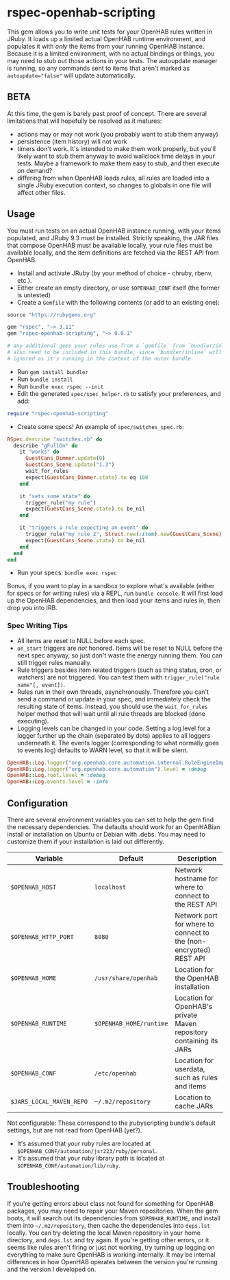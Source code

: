# rspec-openhab-scripting

This gem allows you to write unit tests for your OpenHAB rules written in
JRuby. It loads up a limited actual OpenHAB runtime environment, and populates
it with _only_ the items from your running OpenHAB instance. Because it is
a limited environment, with no actual bindings or things, you may need to stub
out those actions in your tests. The autoupdate manager is running, so any
commands sent to items that aren't marked as `autoupdate="false"` will update
automatically.

## BETA

At this time, the gem is barely past proof of concept. There are several
limitations that will hopefully be resolved as it matures:
 * actions may or may not work (you probably want to stub them anyway)
 * persistence (item history) will not work
 * timers don't work. It's intended to make them work properly, but you'll
   likely want to stub them anyway to avoid wallclock time delays in your
   tests. Maybe a framework to make them easy to stub, and then execute
   on demand?
 * differing from when OpenHAB loads rules, all rules are loaded into a single
   JRuby execution context, so changes to globals in one file will affect other
   files.

## Usage

You must run tests on an actual OpenHAB instance running, with your items
populated, and JRuby 9.3 must be installed. Strictly speaking, the JAR files
that compose OpenHAB must be available locally, your rule files must be
available locally, and the item definitions are fetched via the REST API from
OpenHAB.

 * Install and activate JRuby (by your method of choice - chruby, rbenv, etc.).
 * Either create an empty directory, or use `$OPENHAB_CONF` itself (the former
   is untested)
 * Create a `Gemfile` with the following contents (or add to an existing one):
```ruby
source "https://rubygems.org"

gem "rspec", "~> 3.11"
gem "rspec-openhab-scripting", "~> 0.0.1"

# any additional gems your rules use from a `gemfile` from `bundler/inline`
# also need to be included in this bundle, since `bundler/inline` will be
# ignored as it's running in the context of the outer bundle.
```
 * Run `gem install bundler`
 * Run `bundle install`
 * Run `bundle exec rspec --init`
 * Edit the generated `spec/spec_helper.rb` to satisfy your preferences, and
 add:
```ruby
require "rspec-openhab-scripting"
```
 * Create some specs! An example of `spec/switches_spec.rb`:
```ruby
RSpec.describe "switches.rb" do
  describe "gFullOn" do
    it "works" do
      GuestCans_Dimmer.update(0)
      GuestCans_Scene.update("1.3")
      wait_for_rules
      expect(GuestCans_Dimmer.state).to eq 100
    end

    it "sets some state" do
      trigger_rule("my rule")
      expect(GuestCans_Scene.state).to be_nil
    end

    it "triggers a rule expecting an event" do
      trigger_rule("my rule 2", Struct.new(:item).new(GuestCans_Scene))
      expect(GuestCans_Scene.state).to be_nil
    end
  end
end
```
 * Run your specs: `bundle exec rspec`

Bonus, if you want to play in a sandbox to explore what's available (either for
specs or for writing rules) via a REPL, run `bundle console`. It will first
load up the OpenHAB dependencies, and then load your items and rules in, then
drop you into IRB.

### Spec Writing Tips

 * All items are reset to NULL before each spec.
 * `on_start` triggers are _not_ honored. Items will be reset to NULL before
   the next spec anyway, so just don't waste the energy running them. You
   can still trigger rules manually.
 * Rule triggers besides item related triggers (such as
   thing status, cron, or watchers) are not triggered. You can test them with
   `trigger_rule("rule name"[, event])`.
 * Rules run in their own threads, asynchronously. Therefore you can't
   send a command or update in your spec, and immediately check the
   resulting state of items. Instead, you should use the `wait_for_rules`
   helper method that will wait until all rule threads are blocked (done
   executing).
 * Logging levels can be changed in your code. Setting a log level for a logger
   further up the chain (separated by dots) applies to all loggers underneath
   it. The events logger (corresponding to what normally goes to events.log)
   defaults to WARN level, so that it will be silent.
```ruby
OpenHAB::Log.logger("org.openhab.core.automation.internal.RuleEngineImpl").level = :debug
OpenHAB::Log.logger("org.openhab.core.automation").level = :debug
OpenHAB::Log.root.level = :debug
OpenHAB::Log.events.level = :info
```



## Configuration

There are several environment variables you can set to help the gem find the
necessary dependencies. The defaults should work for an OpenHABian install
or installation on Ubuntu or Debian with .debs. You may need to customize them
if your installation is laid out differently.

| Variable                 | Default                 | Description                                                         |
| ------------------------ | ----------------------- | ------------------------------------------------------------------- |
| `$OPENHAB_HOST`          | `localhost`             | Network hostname for where to connect to the REST API               |
| `$OPENHAB_HTTP_PORT`     | `8080`                  | Network port for where to connect to the (non-encrypted) REST API   |
| `$OPENHAB_HOME`          | `/usr/share/openhab`    | Location for the OpenHAB installation                               |
| `$OPENHAB_RUNTIME`       | `$OPENHAB_HOME/runtime` | Location for OpenHAB's private Maven repository containing its JARs |
| `$OPENHAB_CONF`          | `/etc/openhab`          | Location for userdata, such as rules and items                      |
| `$JARS_LOCAL_MAVEN_REPO` | `~/.m2/repository`      | Location to cache JARs                                              |

Not configurable:
 These correspond to the jrubyscripting bundle's default settings, but are not read from OpenHAB (yet?).
 * It's assumed that your ruby rules are located at `$OPENHAB_CONF/automation/jsr223/ruby/personal`.
 * It's assumed that your ruby library path is located at `$OPENHAB_CONF/automation/lib/ruby`.

## Troubleshooting

If you're getting errors about class not found for something for OpenHAB
packages, you may need to repair your Maven repositories. When the gem boots,
it will search out its dependencies from `$OPENHAB_RUNTIME`, and install them
into `~/.m2/repository`, then cache the dependencies into `deps.lst` locally.
You can try deleting the local Maven repository in your home directory, and
`deps.lst` and try again. If you're getting other errors, or it seems like
rules aren't firing or just not working, try turning up logging on everything
to make sure OpenHAB is working internally. It may be internal differences in
how OpenHAB operates between the version you're running and the version I
developed on.
